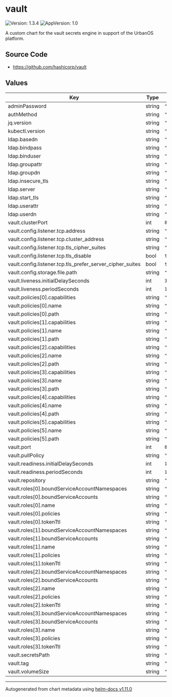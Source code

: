 # vault

![Version: 1.3.4](https://img.shields.io/badge/Version-1.3.4-informational?style=flat-square) ![AppVersion: 1.0](https://img.shields.io/badge/AppVersion-1.0-informational?style=flat-square)

A custom chart for the vault secrets engine in support of the UrbanOS platform.

## Source Code

* <https://github.com/hashicorp/vault>

## Values

| Key | Type | Default | Description |
|-----|------|---------|-------------|
| adminPassword | string | `"admin"` |  |
| authMethod | string | `""` |  |
| jq.version | string | `"1.6"` |  |
| kubectl.version | string | `"1.14.0"` |  |
| ldap.basedn | string | `"basedn"` |  |
| ldap.bindpass | string | `"bindpass"` |  |
| ldap.binduser | string | `"binduser"` |  |
| ldap.groupattr | string | `"groupattr"` |  |
| ldap.groupdn | string | `"groupdn"` |  |
| ldap.insecure_tls | string | `"insecure_tls"` |  |
| ldap.server | string | `"server"` |  |
| ldap.start_tls | string | `"start_tls"` |  |
| ldap.userattr | string | `"userattr"` |  |
| ldap.userdn | string | `"userdn"` |  |
| vault.clusterPort | int | `8201` |  |
| vault.config.listener.tcp.address | string | `"[::]:8200"` |  |
| vault.config.listener.tcp.cluster_address | string | `"[::]:8201"` |  |
| vault.config.listener.tcp.tls_cipher_suites | string | `"TLS_ECDHE_RSA_WITH_AES_128_GCM_SHA256,TLS_ECDHE_ECDSA_WITH_AES_128_GCM_SHA256,TLS_ECDHE_RSA_WITH_AES_256_GCM_SHA384,TLS_ECDHE_ECDSA_WITH_AES_256_GCM_SHA384,TLS_ECDHE_RSA_WITH_AES_128_CBC_SHA,TLS_ECDHE_ECDSA_WITH_AES_128_CBC_SHA,TLS_ECDHE_RSA_WITH_AES_256_CBC_SHA,TLS_ECDHE_ECDSA_WITH_AES_256_CBC_SHA,TLS_RSA_WITH_AES_128_GCM_SHA256,TLS_RSA_WITH_AES_256_GCM_SHA384,TLS_RSA_WITH_AES_128_CBC_SHA,TLS_RSA_WITH_AES_256_CBC_SHA"` |  |
| vault.config.listener.tcp.tls_disable | bool | `true` |  |
| vault.config.listener.tcp.tls_prefer_server_cipher_suites | bool | `true` |  |
| vault.config.storage.file.path | string | `"/keys"` |  |
| vault.liveness.initialDelaySeconds | int | `30` |  |
| vault.liveness.periodSeconds | int | `10` |  |
| vault.policies[0].capabilities | string | `"[\"read\", \"list\"]"` |  |
| vault.policies[0].name | string | `"dataset_access_keys"` |  |
| vault.policies[0].path | string | `"secrets/smart_city/ingestion/*"` |  |
| vault.policies[1].capabilities | string | `"[\"read\", \"list\"]"` |  |
| vault.policies[1].name | string | `"reaper_aws"` |  |
| vault.policies[1].path | string | `"secrets/smart_city/aws_keys/reaper"` |  |
| vault.policies[2].capabilities | string | `"[\"read\", \"list\"]"` |  |
| vault.policies[2].name | string | `"discovery_api_aws"` |  |
| vault.policies[2].path | string | `"secrets/smart_city/aws_keys/discovery_api"` |  |
| vault.policies[3].capabilities | string | `"[\"create\", \"update\"]"` |  |
| vault.policies[3].name | string | `"andi_write_only"` |  |
| vault.policies[3].path | string | `"secrets/smart_city/ingestion/*"` |  |
| vault.policies[4].capabilities | string | `"[\"read\", \"list\"]"` |  |
| vault.policies[4].name | string | `"andi_aws_keys"` |  |
| vault.policies[4].path | string | `"secrets/smart_city/aws_keys/andi"` |  |
| vault.policies[5].capabilities | string | `"[\"read\", \"list\"]"` |  |
| vault.policies[5].name | string | `"andi_auth0"` |  |
| vault.policies[5].path | string | `"secrets/smart_city/auth0/andi"` |  |
| vault.port | int | `8200` |  |
| vault.pullPolicy | string | `"IfNotPresent"` |  |
| vault.readiness.initialDelaySeconds | int | `10` |  |
| vault.readiness.periodSeconds | int | `10` |  |
| vault.repository | string | `"vault"` |  |
| vault.roles[0].boundServiceAccountNamespaces | string | `"urban-os"` |  |
| vault.roles[0].boundServiceAccounts | string | `"discovery-api"` |  |
| vault.roles[0].name | string | `"discovery-api-role"` |  |
| vault.roles[0].policies | string | `"discovery_api_aws"` |  |
| vault.roles[0].tokenTtl | string | `"2m"` |  |
| vault.roles[1].boundServiceAccountNamespaces | string | `"urban-os"` |  |
| vault.roles[1].boundServiceAccounts | string | `"reaper"` |  |
| vault.roles[1].name | string | `"reaper-role"` |  |
| vault.roles[1].policies | string | `"reaper_aws,dataset_access_keys"` |  |
| vault.roles[1].tokenTtl | string | `"2m"` |  |
| vault.roles[2].boundServiceAccountNamespaces | string | `"urban-os"` |  |
| vault.roles[2].boundServiceAccounts | string | `"andi"` |  |
| vault.roles[2].name | string | `"andi-role"` |  |
| vault.roles[2].policies | string | `"andi_auth0,andi_write_only,andi_aws_keys"` |  |
| vault.roles[2].tokenTtl | string | `"2m"` |  |
| vault.roles[3].boundServiceAccountNamespaces | string | `"urban-os"` |  |
| vault.roles[3].boundServiceAccounts | string | `"andi-public"` |  |
| vault.roles[3].name | string | `"andi-public-role"` |  |
| vault.roles[3].policies | string | `"andi_auth0,andi_aws_keys"` |  |
| vault.roles[3].tokenTtl | string | `"2m"` |  |
| vault.secretsPath | string | `"secrets/smart_city"` |  |
| vault.tag | string | `"1.3.1"` |  |
| vault.volumeSize | string | `"5Gi"` |  |

----------------------------------------------
Autogenerated from chart metadata using [helm-docs v1.11.0](https://github.com/norwoodj/helm-docs/releases/v1.11.0)
